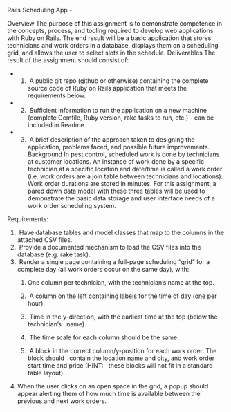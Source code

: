 Rails Scheduling App - 

Overview 
The purpose of this assignment is to demonstrate competence in the concepts, process, and tooling required to develop web applications with Ruby on Rails. The end result will be a basic application that stores technicians and work orders in a database, displays them on a scheduling grid, and allows the user to select slots in the schedule. 
Deliverables 
The result of the assignment should consist of: 
* 1)  A public git repo (github or otherwise) containing the complete source code of Ruby on Rails application that meets the requirements below.  
* 2)  Sufficient information to run the application on a new machine (complete Gemfile, Ruby version, rake tasks to run, etc.) - can be included in Readme.  
* 3)  A brief description of the approach taken to designing the application, problems faced, and possible future improvements.  
Background 
In pest control, scheduled work is done by technicians at customer locations. An instance of work done by a specific technician at a specific location and date/time is called a work order (i.e. work orders are a join table between technicians and locations). Work order durations are stored in minutes. 
For this assignment, a pared down data model with these three tables will be used to demonstrate the basic data storage and user interface needs of a work order scheduling system. 


Requirements:  
1)  Have database tables and model classes that map to the columns in the attached CSV files.  
2)  Provide a documented mechanism to load the CSV files into the database (e.g. rake task).  
3)  Render a single page containing a full-page scheduling “grid” for a complete day (all work orders occur on the same day), with:  
	1) One column per technician, with the technician’s name at the top. 

	2)  A column on the left containing labels for the time of day (one per hour).  
	3)  Time in the y-direction, with the earliest time at the top (below the technician’s  	name).  
	4)  The time scale for each column should be the same.  
	5)  A block in the correct column/y-position for each work order. The block should  	contain the location name and city, and work order start time and price (HINT:  	these blocks will not fit in a standard table layout).  
4) When the user clicks on an open space in the grid, a popup should appear alerting them of how much time is available between the previous and next work orders. 



